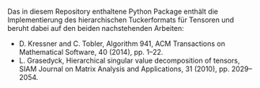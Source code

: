 Das in diesem Repository enthaltene Python Package enthält die Implementierung des hierarchischen Tuckerformats für Tensoren und beruht dabei
auf den beiden nachstehenden Arbeiten: 

- D. Kressner and C. Tobler, Algorithm 941, ACM Transactions on Mathematical Software, 40 (2014), pp. 1–22.
- L. Grasedyck, Hierarchical singular value decomposition of tensors, SIAM Journal on Matrix Analysis and Applications, 31 (2010), pp. 2029–2054.
